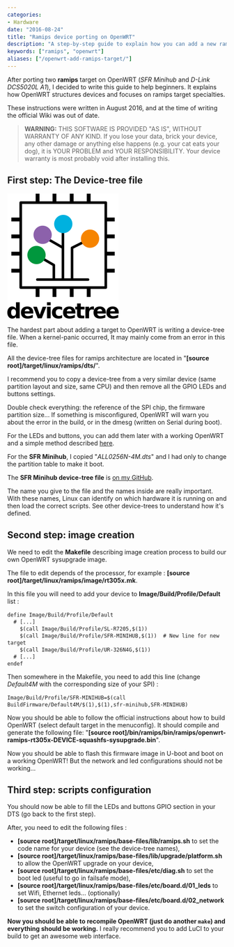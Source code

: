 ```yaml
---
categories:
- Hardware
date: "2016-08-24"
title: "Ramips device porting on OpenWRT"
description: "A step-by-step guide to explain how you can add a new ramips (Ralink and MediaTek) target on OpenWRT"
keywords: ["ramips", "openwrt"]
aliases: ["/openwrt-add-ramips-target/"]
---
```


After porting two **ramips** target on OpenWRT (*SFR Minihub* and *D-Link DCS5020L A1*), I decided to write this guide to help beginners. It explains how OpenWRT structures devices and focuses on ramips target specialties.

These instructions were written in August 2016, and at the time of writing the official Wiki was out of date.

> **WARNING:**
> THIS SOFTWARE IS PROVIDED "AS IS", WITHOUT WARRANTY OF ANY KIND. If you lose your data, brick your device, any other damage or anything else happens (e.g. your cat eats your dog), it is YOUR PROBLEM and YOUR RESPONSIBILITY. Your device warranty is most probably void after installing this.

## First step: The Device-tree file

![Device-tree logo](/assets/images/openwrt-add-ramips-target/devicetree.png)

The hardest part about adding a target to OpenWRT is writing a device-tree file. When a kernel-panic occurred, It may mainly come from an error in this file.

All the device-tree files for ramips architecture are located in "**[source root]/target/linux/ramips/dts/**".

I recommend you to copy a device-tree from a very similar device (same partition layout and size, same CPU) and then remove all the GPIO LEDs and buttons settings.

Double check everything: the reference of the SPI chip, the firmware partition size...
If something is misconfigured, OpenWRT will warn you about the error in the build, or in the dmesg (written on Serial during boot).

For the LEDs and buttons, you can add them later with a working OpenWRT and a simple method described [here](https://wiki.openwrt.org/doc/hardware/port.gpio#finding_gpio_pins_on_the_pcb).

For the **SFR Minihub**, I copied "*ALL0256N-4M.dts*" and I had only to change the partition table to make it boot.

The **SFR Minihub device-tree file** is [on my GitHub](https://raw.githubusercontent.com/erdnaxe/SFR-Minihub-hacking/master/SFR-MINIHUB.dts).

The name you give to the file and the names inside are really important. With these names, Linux can identify on which hardware it is running on and then load the correct scripts. See other device-trees to understand how it's defined.

## Second step: image creation

We need to edit the **Makefile** describing image creation process to build our own OpenWRT sysupgrade image.

The file to edit depends of the processor, for example : **[source root]/target/linux/ramips/image/rt305x.mk**.

In this file you will need to add your device to **Image/Build/Profile/Default** list :

``` make
define Image/Build/Profile/Default
  # [...]
    $(call Image/Build/Profile/SL-R7205,$(1))
    $(call Image/Build/Profile/SFR-MINIHUB,$(1))  # New line for new target
    $(call Image/Build/Profile/UR-326N4G,$(1))
  # [...]
endef
```

Then somewhere in the Makefile, you need to add this line (change *Default4M* with the corresponding size of your SPI) :

``` make
Image/Build/Profile/SFR-MINIHUB=$(call BuildFirmware/Default4M/$(1),$(1),sfr-minihub,SFR-MINIHUB)
```

Now you should be able to follow the official instructions about how to build OpenWRT (select default target in the menuconfig). It should compile and generate the following file: "**[source root]/bin/ramips/bin/ramips/openwrt-ramips-rt305x-DEVICE-squashfs-sysupgrade.bin**".

Now you should be able to flash this firmware image in U-boot and boot on a working OpenWRT! But the network and led configurations should not be working...

## Third step: scripts configuration

You should now be able to fill the LEDs and buttons GPIO section in your DTS (go back to the first step).

After, you need to edit the following files :

* **[source root]/target/linux/ramips/base-files/lib/ramips.sh** to set the code name for your device (see the device-tree names),
* **[source root]/target/linux/ramips/base-files/lib/upgrade/platform.sh** to allow the OpenWRT upgrade on your device,
* **[source root]/target/linux/ramips/base-files/etc/diag.sh** to set the boot led (useful to go in failsafe mode),
* **[source root]/target/linux/ramips/base-files/etc/board.d/01_leds** to set Wifi, Ethernet leds... (optionally)
* **[source root]/target/linux/ramips/base-files/etc/board.d/02_network** to set the switch configuration of your device.

**Now you should be able to recompile OpenWRT (just do another `make`) and everything should be working.** I really recommend you to add LuCI to your build to get an awesome web interface.


